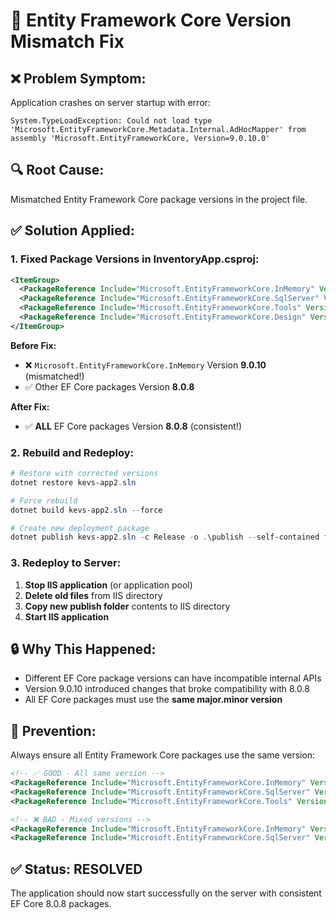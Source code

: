 # 🔧 Entity Framework Core Version Mismatch Fix

## ❌ **Problem Symptom:**
Application crashes on server startup with error:
```
System.TypeLoadException: Could not load type 'Microsoft.EntityFrameworkCore.Metadata.Internal.AdHocMapper' from assembly 'Microsoft.EntityFrameworkCore, Version=9.0.10.0'
```

## 🔍 **Root Cause:**
Mismatched Entity Framework Core package versions in the project file.

## ✅ **Solution Applied:**

### **1. Fixed Package Versions in InventoryApp.csproj:**
```xml
<ItemGroup>
  <PackageReference Include="Microsoft.EntityFrameworkCore.InMemory" Version="8.0.8" />
  <PackageReference Include="Microsoft.EntityFrameworkCore.SqlServer" Version="8.0.8" />
  <PackageReference Include="Microsoft.EntityFrameworkCore.Tools" Version="8.0.8" />
  <PackageReference Include="Microsoft.EntityFrameworkCore.Design" Version="8.0.8" />
</ItemGroup>
```

**Before Fix:**
- ❌ `Microsoft.EntityFrameworkCore.InMemory` Version **9.0.10** (mismatched!)
- ✅ Other EF Core packages Version **8.0.8**

**After Fix:**
- ✅ **ALL** EF Core packages Version **8.0.8** (consistent!)

### **2. Rebuild and Redeploy:**
```powershell
# Restore with corrected versions
dotnet restore kevs-app2.sln

# Force rebuild
dotnet build kevs-app2.sln --force

# Create new deployment package
dotnet publish kevs-app2.sln -c Release -o .\publish --self-contained false --force
```

### **3. Redeploy to Server:**
1. **Stop IIS application** (or application pool)
2. **Delete old files** from IIS directory
3. **Copy new publish folder** contents to IIS directory
4. **Start IIS application**

## 🔒 **Why This Happened:**
- Different EF Core package versions can have incompatible internal APIs
- Version 9.0.10 introduced changes that broke compatibility with 8.0.8
- All EF Core packages must use the **same major.minor version**

## 🎯 **Prevention:**
Always ensure all Entity Framework Core packages use the same version:
```xml
<!-- ✅ GOOD - All same version -->
<PackageReference Include="Microsoft.EntityFrameworkCore.InMemory" Version="8.0.8" />
<PackageReference Include="Microsoft.EntityFrameworkCore.SqlServer" Version="8.0.8" />
<PackageReference Include="Microsoft.EntityFrameworkCore.Tools" Version="8.0.8" />

<!-- ❌ BAD - Mixed versions -->
<PackageReference Include="Microsoft.EntityFrameworkCore.InMemory" Version="9.0.10" />
<PackageReference Include="Microsoft.EntityFrameworkCore.SqlServer" Version="8.0.8" />
```

## ✅ **Status: RESOLVED**
The application should now start successfully on the server with consistent EF Core 8.0.8 packages.